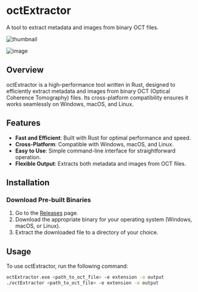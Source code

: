 # octExtractor

A tool to extract metadata and images from binary OCT files.

![thumbnail](https://github.com/witedev/octExtractor/assets/159720725/44cae964-5399-4bbc-9397-f76a9d4b41d2)

![image](https://github.com/witedev/octExtractor/assets/159720725/a60bf954-7963-40cb-bc11-06f45a0ec337)


## Overview

octExtractor is a high-performance tool written in Rust, designed to efficiently extract metadata and images from binary OCT (Optical Coherence Tomography) files. Its cross-platform compatibility ensures it works seamlessly on Windows, macOS, and Linux.

## Features

- **Fast and Efficient**: Built with Rust for optimal performance and speed.
- **Cross-Platform**: Compatible with Windows, macOS, and Linux.
- **Easy to Use**: Simple command-line interface for straightforward operation.
- **Flexible Output**: Extracts both metadata and images from OCT files.

## Installation

### Download Pre-built Binaries

1. Go to the [Releases](https://github.com/witedev/octExtractor/releases) page.
2. Download the appropriate binary for your operating system (Windows, macOS, or Linux).
3. Extract the downloaded file to a directory of your choice.

## Usage

To use octExtractor, run the following command:

```sh
octExtractor.exe <path_to_oct_file> -e extension -o output
./octExtractor <path_to_oct_file> -e extension -o output


